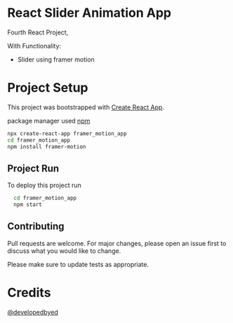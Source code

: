
# React Slider Animation App

Fourth React Project, 

With Functionality: 
- Slider using framer motion

# Project Setup

This project was bootstrapped with [Create React App](https://github.com/facebook/create-react-app).

package manager used [npm](https://www.npmjs.com/)

```bash
npx create-react-app framer_motion_app
cd framer_motion_app
npm install framer-motion

```

## Project Run

To deploy this project run

```bash
  cd framer_motion_app
  npm start
```

## Contributing

Pull requests are welcome. For major changes, please open an issue first
to discuss what you would like to change.

Please make sure to update tests as appropriate.

# Credits
[@developedbyed](https://youtu.be/W0bEL93tt4k?list=PLDyQo7g0_nsVHmyZZpVJyFn5ojlboVEhE)


